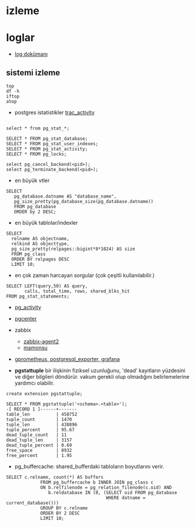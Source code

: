 # izleme

# loglar

* [log dokümanı](https://tubitak-bilgem-yte.github.io/pg-yonetici/mydoc_postgresql_loglari.html)


## sistemi izleme
```
top
df -h
iftop
atop
```

* postgres istatistikler
  [trac_activity](https://postgresqlco.nf/doc/en/param/track_activity_query_size/)
```

select * from pg_stat_*;

SELECT * FROM pg_stat_database;
SELECT * FROM pg_stat_user_indexes;
SELECT * FROM pg_stat_activity;
SELECT * FROM pg_locks;

select pg_cancel_backend(<pid>);
select pg_terminate_backend(<pid>);

```
* en büyük vtler
```
SELECT
   pg_database.datname AS "database_name",
   pg_size_pretty(pg_database_size(pg_database.datname))
   FROM pg_database
   ORDER by 2 DESC;
```

* en büyük tablolar/indexler

```
SELECT
  relname AS objectname,
  relkind AS objecttype,
  pg_size_pretty(relpages::bigint*8*1024) AS size
  FROM pg_class
  ORDER BY relpages DESC
  LIMIT 10;
```

* en çok zaman harcayan sorgular (çok çeşitli kullanılabilir.)

```
SELECT LEFT(query,50) AS query,
       calls, total_time, rows, shared_blks_hit
FROM pg_stat_statements;

```

* [pg_activity](https://github.com/dalibo/pg_activity)
* [pgcenter](https://github.com/lesovsky/pgcenter)
  
* zabbix
  * [zabbix-agent2](https://www.zabbix.com/integrations/postgresql)
  * [mamonsu](https://github.com/postgrespro/mamonsu)
* [gprometheus, postgresql_exporter, grafana](https://github.com/prometheus-community/postgres_exporter)

* **pgstattuple** bir ilişkinin fiziksel uzunluğunu, 'dead' kayıtların yüzdesini ve diğer bilgileri döndürür. vakum gerekli olup olmadığını belirlemelerine yardımcı olabilir. 
```
create extension pgstattuple;

SELECT * FROM pgstattuple('<schema>.<table>');
-[ RECORD 1 ]------+-------
table_len          | 458752
tuple_count        | 1470
tuple_len          | 438896
tuple_percent      | 95.67
dead_tuple_count   | 11
dead_tuple_len     | 3157
dead_tuple_percent | 0.69
free_space         | 8932
free_percent       | 1.95

```
* pg_buffercache: shared_bufferdaki tabloların boyutlarını verir. 

```
SELECT c.relname, count(*) AS buffers
             FROM pg_buffercache b INNER JOIN pg_class c
             ON b.relfilenode = pg_relation_filenode(c.oid) AND
                b.reldatabase IN (0, (SELECT oid FROM pg_database
                                      WHERE datname = current_database()))
             GROUP BY c.relname
             ORDER BY 2 DESC
             LIMIT 10;
```
